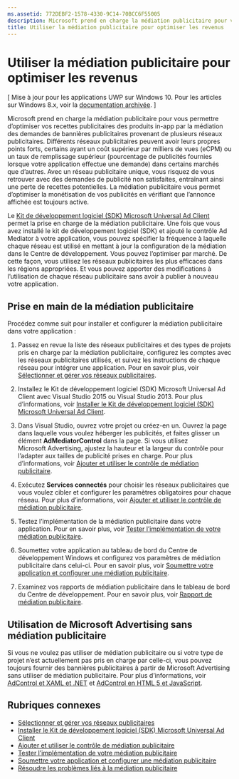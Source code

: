 ```yaml
---
ms.assetid: 772DEBF2-1578-4330-9C14-70BCC6F55005
description: Microsoft prend en charge la médiation publicitaire pour vous permettre d’optimiser vos recettes publicitaires des produits in-app par la médiation des demandes de bannières publicitaires provenant de plusieurs réseaux publicitaires.
title: Utiliser la médiation publicitaire pour optimiser les revenus
---
```


#  Utiliser la médiation publicitaire pour optimiser les revenus


\[ Mise à jour pour les applications UWP sur Windows 10. Pour les articles sur Windows 8.x, voir la [documentation archivée](http://go.microsoft.com/fwlink/p/?linkid=619132). \]

Microsoft prend en charge la médiation publicitaire pour vous permettre d’optimiser vos recettes publicitaires des produits in-app par la médiation des demandes de bannières publicitaires provenant de plusieurs réseaux publicitaires. Différents réseaux publicitaires peuvent avoir leurs propres points forts, certains ayant un coût supérieur par milliers de vues (eCPM) ou un taux de remplissage supérieur (pourcentage de publicités fournies lorsque votre application effectue une demande) dans certains marchés que d’autres. Avec un réseau publicitaire unique, vous risquez de vous retrouver avec des demandes de publicité non satisfaites, entraînant ainsi une perte de recettes potentielles. La médiation publicitaire vous permet d’optimiser la monétisation de vos publicités en vérifiant que l’annonce affichée est toujours active.

Le [Kit de développement logiciel (SDK) Microsoft Universal Ad Client](http://go.microsoft.com/fwlink/p/?LinkId=518026) permet la prise en charge de la médiation publicitaire. Une fois que vous avez installé le kit de développement logiciel (SDK) et ajouté le contrôle Ad Mediator à votre application, vous pouvez spécifier la fréquence à laquelle chaque réseau est utilisé en mettant à jour la configuration de la médiation dans le Centre de développement. Vous pouvez l’optimiser par marché. De cette façon, vous utilisez les réseaux publicitaires les plus efficaces dans les régions appropriées. Et vous pouvez apporter des modifications à l’utilisation de chaque réseau publicitaire sans avoir à publier à nouveau votre application.

## Prise en main de la médiation publicitaire


Procédez comme suit pour installer et configurer la médiation publicitaire dans votre application :

1.  Passez en revue la liste des réseaux publicitaires et des types de projets pris en charge par la médiation publicitaire, configurez les comptes avec les réseaux publicitaires utilisés, et suivez les instructions de chaque réseau pour intégrer une application. Pour en savoir plus, voir [Sélectionner et gérer vos réseaux publicitaires](select-and-manage-your-ad-networks.md).

2.  Installez le Kit de développement logiciel (SDK) Microsoft Universal Ad Client avec Visual Studio 2015 ou Visual Studio 2013. Pour plus d’informations, voir [Installer le Kit de développement logiciel (SDK) Microsoft Universal Ad Client](install-the-microsoft-universal-ad-client-sdk.md).

3.  Dans Visual Studio, ouvrez votre projet ou créez-en un. Ouvrez la page dans laquelle vous voulez héberger les publicités, et faites glisser un élément **AdMediatorControl** dans la page. Si vous utilisez Microsoft Advertising, ajustez la hauteur et la largeur du contrôle pour l’adapter aux tailles de publicité prises en charge. Pour plus d’informations, voir [Ajouter et utiliser le contrôle de médiation publicitaire](add-and-use-the-ad-mediator-control.md).

4.  Exécutez **Services connectés** pour choisir les réseaux publicitaires que vous voulez cibler et configurer les paramètres obligatoires pour chaque réseau. Pour plus d’informations, voir [Ajouter et utiliser le contrôle de médiation publicitaire](add-and-use-the-ad-mediator-control.md).

5.  Testez l’implémentation de la médiation publicitaire dans votre application. Pour en savoir plus, voir [Tester l’implémentation de votre médiation publicitaire](test-your-ad-mediation-implementation.md).

6.  Soumettez votre application au tableau de bord du Centre de développement Windows et configurez vos paramètres de médiation publicitaire dans celui-ci. Pour en savoir plus, voir [Soumettre votre application et configurer une médiation publicitaire](submit-your-app-and-configure-ad-mediation.md).

7.  Examinez vos rapports de médiation publicitaire dans le tableau de bord du Centre de développement. Pour en savoir plus, voir [Rapport de médiation publicitaire](https://msdn.microsoft.com/library/windows/apps/mt148521).

## Utilisation de Microsoft Advertising sans médiation publicitaire


Si vous ne voulez pas utiliser de médiation publicitaire ou si votre type de projet n’est actuellement pas pris en charge par celle-ci, vous pouvez toujours fournir des bannières publicitaires à partir de Microsoft Advertising sans utiliser de médiation publicitaire. Pour plus d’informations, voir [AdControl et XAML et .NET](https://msdn.microsoft.com/library/mt313186.aspx) et [AdControl en HTML 5 et JavaScript](https://msdn.microsoft.com/library/mt313130.aspx).

## Rubriques connexes

* [Sélectionner et gérer vos réseaux publicitaires](select-and-manage-your-ad-networks.md)
* [Installer le Kit de développement logiciel (SDK) Microsoft Universal Ad Client](install-the-microsoft-universal-ad-client-sdk.md)
* [Ajouter et utiliser le contrôle de médiation publicitaire](add-and-use-the-ad-mediator-control.md)
* [Tester l’implémentation de votre médiation publicitaire](test-your-ad-mediation-implementation.md)
* [Soumettre votre application et configurer une médiation publicitaire](submit-your-app-and-configure-ad-mediation.md)
* [Résoudre les problèmes liés à la médiation publicitaire](troubleshoot-ad-mediation.md)
 

 



<!--HONumber=Mar16_HO1-->
